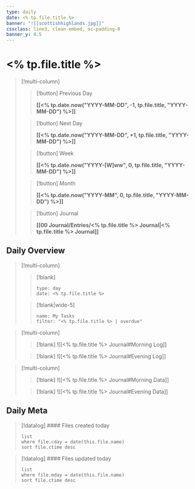 ```yaml
---
type: daily
date: <% tp.file.title %>
banner: "![[scottishhighlands.jpg]]"
cssclass: line3, clean-embed, oc-padding-0
banner_y: 0.5
---
```

# <% tp.file.title %>

> [!multi-column]
>> [!button]
>> Previous Day
>> 
>> **[[<% tp.date.now("YYYY-MM-DD", -1, tp.file.title, "YYYY-MM-DD") %>]]**
>
>> [!button]
>> Next Day
>> 
>> **[[<% tp.date.now("YYYY-MM-DD", +1, tp.file.title, "YYYY-MM-DD") %>]]**
>
>> [!button]
>> Week
>> 
>> **[[<% tp.date.now("YYYY-[W]ww", 0, tp.file.title, "YYYY-MM-DD") %>]]**
>
>> [!button]
>> Month
>> 
>> **[[<% tp.date.now("YYYY-MM", 0, tp.file.title, "YYYY-MM-DD") %>]]**
>
>> [!button]
>> Journal
>> 
>> **[[00 Journal/Entries/<% tp.file.title %> Journal|<% tp.file.title %> Journal]]** 

## Daily Overview

> [!multi-column]
>> [!blank] 
>> ```gEvent
>> type: day
>> date: <% tp.file.title %>
>> ```
>
>> [!blank|wide-5]
>> ```todoist
>> name: My Tasks 
>> filter: "<% tp.file.title %> | overdue"  
>> ``` 

> [!multi-column]
>> [!blank]
>> ![[<% tp.file.title %> Journal#Morning Log]]
>
>> [!blank]
>> ![[<% tp.file.title %> Journal#Evening Log]]

> [!multi-column]
>> [!blank]
>> ![[<% tp.file.title %> Journal#Morning Data]]
>
>> [!blank]
>> ![[<% tp.file.title %> Journal#Evening Data]]

## Daily Meta

> [!datalog] #### Files created today
> ```dataview
> list
> where file.cday = date(this.file.name)
> sort file.ctime desc
> ```

> [!datalog] #### Files updated today
> ```dataview
> list
> where file.mday = date(this.file.name)
> sort file.ctime desc
> ```





